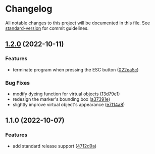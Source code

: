 # Changelog

All notable changes to this project will be documented in this file. See [standard-version](https://github.com/conventional-changelog/standard-version) for commit guidelines.

## [1.2.0](https://github.com/miao-ymg/OrchestrAR/compare/v1.1.0...v1.2.0) (2022-10-11)


### Features

* terminate program when pressing the ESC button ([022ea5c](https://github.com/miao-ymg/OrchestrAR/commit/022ea5c20d902ce8352fc3a5f3a8642477a35f8a))


### Bug Fixes

* modify dyeing function for virtual objects ([13d79e1](https://github.com/miao-ymg/OrchestrAR/commit/13d79e19286457b510bfde0a14e42296a65e5622))
* redesign the marker's bounding box ([a37391e](https://github.com/miao-ymg/OrchestrAR/commit/a37391e9fa901baa3501f983ffb3fb05842a7c79))
* slightly improve virtual object's appearance ([e7f14a8](https://github.com/miao-ymg/OrchestrAR/commit/e7f14a84e05ac45b19907e9436c651e8aec014d2))

## 1.1.0 (2022-10-07)


### Features

* add standard release support ([4712d9a](https://github.com/miao-ymg/OrchestrAR/commit/4712d9a3f1200fd221c705ca5ff8802d39e988dc))
